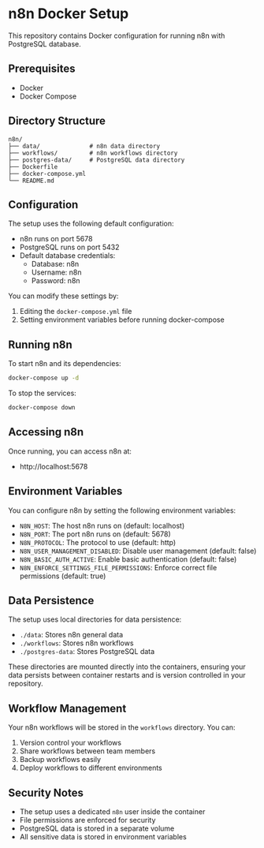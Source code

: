 # n8n Docker Setup

This repository contains Docker configuration for running n8n with PostgreSQL database.

## Prerequisites

- Docker
- Docker Compose

## Directory Structure

```
n8n/
├── data/              # n8n data directory
├── workflows/         # n8n workflows directory
├── postgres-data/     # PostgreSQL data directory
├── Dockerfile
├── docker-compose.yml
└── README.md
```

## Configuration

The setup uses the following default configuration:

- n8n runs on port 5678
- PostgreSQL runs on port 5432
- Default database credentials:
  - Database: n8n
  - Username: n8n
  - Password: n8n

You can modify these settings by:
1. Editing the `docker-compose.yml` file
2. Setting environment variables before running docker-compose

## Running n8n

To start n8n and its dependencies:

```bash
docker-compose up -d
```

To stop the services:

```bash
docker-compose down
```

## Accessing n8n

Once running, you can access n8n at:
- http://localhost:5678

## Environment Variables

You can configure n8n by setting the following environment variables:

- `N8N_HOST`: The host n8n runs on (default: localhost)
- `N8N_PORT`: The port n8n runs on (default: 5678)
- `N8N_PROTOCOL`: The protocol to use (default: http)
- `N8N_USER_MANAGEMENT_DISABLED`: Disable user management (default: false)
- `N8N_BASIC_AUTH_ACTIVE`: Enable basic authentication (default: false)
- `N8N_ENFORCE_SETTINGS_FILE_PERMISSIONS`: Enforce correct file permissions (default: true)

## Data Persistence

The setup uses local directories for data persistence:

- `./data`: Stores n8n general data
- `./workflows`: Stores n8n workflows
- `./postgres-data`: Stores PostgreSQL data

These directories are mounted directly into the containers, ensuring your data persists between container restarts and is version controlled in your repository.

## Workflow Management

Your n8n workflows will be stored in the `workflows` directory. You can:
1. Version control your workflows
2. Share workflows between team members
3. Backup workflows easily
4. Deploy workflows to different environments

## Security Notes

- The setup uses a dedicated `n8n` user inside the container
- File permissions are enforced for security
- PostgreSQL data is stored in a separate volume
- All sensitive data is stored in environment variables 
